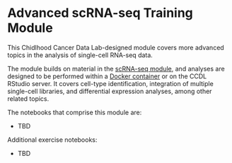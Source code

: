 # Advanced scRNA-seq Training Module

This Chidlhood Cancer Data Lab-designed module covers more advanced topics in the analysis of single-cell RNA-seq data.

The module builds on material in the [scRNA-seq  module](https://github.com/AlexsLemonade/training-modules/tree/master/scRNA-seq), and analyses are designed to be performed within a [Docker container](https://github.com/AlexsLemonade/training-modules/tree/master/docker-install) or on the CCDL RStudio server.
It covers cell-type identification, integration of multiple single-cell libraries, and differential expression analyses, among other related topics.

The notebooks that comprise this module are:

* TBD


Additional exercise notebooks:

* TBD
